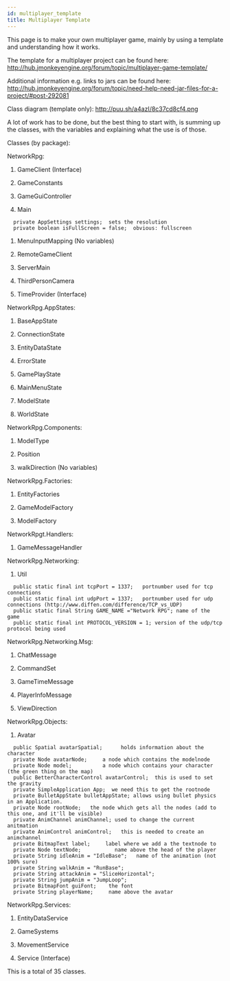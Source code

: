 ```yaml
---
id: multiplayer_template
title: Multiplayer Template
---
```

This page is to make your own multiplayer game, mainly by using a
template and understanding how it works.

The template for a multiplayer project can be found here:
<http://hub.jmonkeyengine.org/forum/topic/multiplayer-game-template/>

Additional information e.g. links to jars can be found here:
<http://hub.jmonkeyengine.org/forum/topic/need-help-need-jar-files-for-a-project/#post-292081>

Class diagram (template only): <http://puu.sh/a4azI/8c37cd8cf4.png>

A lot of work has to be done, but the best thing to start with, is
summing up the classes, with the variables and explaining what the use
is of those.

Classes (by package):

NetworkRpg:

1.  GameClient (Interface)

2.  GameConstants

3.  GameGuiController

4.  Main

<!-- end list -->

``` 
  private AppSettings settings;  sets the resolution
  private boolean isFullScreen = false;  obvious: fullscreen
```

1.  MenuInputMapping (No variables)

2.  RemoteGameClient

3.  ServerMain

4.  ThirdPersonCamera

5.  TimeProvider (Interface)

NetworkRpg.AppStates:

1.  BaseAppState

2.  ConnectionState

3.  EntityDataState

4.  ErrorState

5.  GamePlayState

6.  MainMenuState

7.  ModelState

8.  WorldState

NetworkRpg.Components:

1.  ModelType

2.  Position

3.  walkDirection (No variables)

NetworkRpg.Factories:

1.  EntityFactories

2.  GameModelFactory

3.  ModelFactory

NetworkRpgt.Handlers:

1.  GameMessageHandler

NetworkRpg.Networking:

1.  Util

<!-- end list -->

``` 
  public static final int tcpPort = 1337;   portnumber used for tcp connections
  public static final int udpPort = 1337;   portnumber used for udp connections (http://www.diffen.com/difference/TCP_vs_UDP)
  public static final String GAME_NAME ="Network RPG"; name of the game
  public static final int PROTOCOL_VERSION = 1; version of the udp/tcp protocol being used
```

NetworkRpg.Networking.Msg:

1.  ChatMessage

2.  CommandSet

3.  GameTimeMessage

4.  PlayerInfoMessage

5.  ViewDirection

NetworkRpg.Objects:

1.  Avatar

<!-- end list -->

``` 
  public Spatial avatarSpatial;      holds information about the character
  private Node avatarNode;     a node which contains the modelnode
  private Node model;          a node which contains your character (the green thing on the map)
  public BetterCharacterControl avatarControl;  this is used to set the gravity
  private SimpleApplication App;  we need this to get the rootnode
  private BulletAppState bulletAppState; allows using bullet physics in an Application.
  private Node rootNode;   the node which gets all the nodes (add to this one, and it'll be visible)
  private AnimChannel animChannel; used to change the current anitmation
  private AnimControl animControl;   this is needed to create an animchannel
  private BitmapText label;     label where we add a the textnode to
  private Node textNode;           name above the head of the player
  private String idleAnim = "IdleBase";   name of the animation (not 100% sure)
  private String walkAnim = "RunBase";
  private String attackAnim = "SliceHorizontal";
  private String jumpAnim = "JumpLoop";
  private BitmapFont guiFont;    the font
  private String playerName;     name above the avatar
```

NetworkRpg.Services:

1.  EntityDataService

2.  GameSystems

3.  MovementService

4.  Service (Interface)

This is a total of 35 classes.
